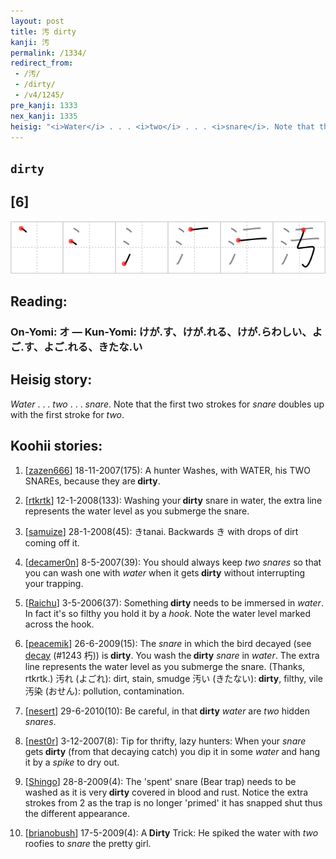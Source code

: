 ```yaml
---
layout: post
title: 汚 dirty
kanji: 汚
permalink: /1334/
redirect_from:
 - /汚/
 - /dirty/
 - /v4/1245/
pre_kanji: 1333
nex_kanji: 1335
heisig: "<i>Water</i> . . . <i>two</i> . . . <i>snare</i>. Note that the first two strokes for <i>snare</i> doubles up with the first stroke for <i>two</i>."
---
```


## `dirty`

## [6]

<div class="stroke"><img src="../images/E6B19A.png" /></div>

## Reading:

### On-Yomi: オ &mdash; Kun-Yomi: けが.す、けが.れる、けが.らわしい、よご.す、よご.れる、きたな.い

## Heisig story:

<i>Water</i> . . . <i>two</i> . . . <i>snare</i>. Note that the first two strokes for <i>snare</i> doubles up with the first stroke for <i>two</i>.

## Koohii stories:

1) [<a href="http://kanji.koohii.com/profile/zazen666">zazen666</a>] 18-11-2007(175): A hunter Washes, with WATER, his TWO SNAREs, because they are<strong> dirty</strong>.

2) [<a href="http://kanji.koohii.com/profile/rtkrtk">rtkrtk</a>] 12-1-2008(133): Washing your<strong> dirty</strong> snare in water, the extra line represents the water level as you submerge the snare.

3) [<a href="http://kanji.koohii.com/profile/samuize">samuize</a>] 28-1-2008(45): きtanai. Backwards き with drops of dirt coming off it.

4) [<a href="http://kanji.koohii.com/profile/decamer0n">decamer0n</a>] 8-5-2007(39): You should always keep <em>two</em> <em>snares</em> so that you can wash one with <em>water</em> when it gets<strong> dirty</strong> without interrupting your trapping.

5) [<a href="http://kanji.koohii.com/profile/Raichu">Raichu</a>] 3-5-2006(37): Something<strong> dirty</strong> needs to be immersed in <em>water</em>. In fact it&#039;s so filthy you hold it by a <em>hook</em>. Note the water level marked across the hook.

6) [<a href="http://kanji.koohii.com/profile/peacemik">peacemik</a>] 26-6-2009(15): The <em>snare</em> in which the bird decayed (see <a href="../v4/1243">decay</a> (#1243 朽)) is<strong> dirty</strong>. You wash the<strong> dirty</strong> <em>snare</em> in <em>water</em>. The extra line represents the water level as you submerge the snare. (Thanks, rtkrtk.) 汚れ (よごれ): dirt, stain, smudge 汚い (きたない):<strong> dirty</strong>, filthy, vile 汚染 (おせん): pollution, contamination.

7) [<a href="http://kanji.koohii.com/profile/nesert">nesert</a>] 29-6-2010(10): Be careful, in that<strong> dirty</strong> <em>water</em> are <em>two</em> hidden <em>snares</em>.

8) [<a href="http://kanji.koohii.com/profile/nest0r">nest0r</a>] 3-12-2007(8): Tip for thrifty, lazy hunters: When your <em>snare</em> gets<strong> dirty</strong> (from that decaying catch) you dip it in some <em>water</em> and hang it by a <em>spike</em> to dry out.

9) [<a href="http://kanji.koohii.com/profile/Shingo">Shingo</a>] 28-8-2009(4): The &#039;spent&#039; snare (Bear trap) needs to be washed as it is very<strong> dirty</strong> covered in blood and rust. Notice the extra strokes from 2 as the trap is no longer &#039;primed&#039; it has snapped shut thus the different appearance.

10) [<a href="http://kanji.koohii.com/profile/brianobush">brianobush</a>] 17-5-2009(4): A<strong> Dirty</strong> Trick: He spiked the water with <em>two</em> roofies to <em>snare</em> the pretty girl.
